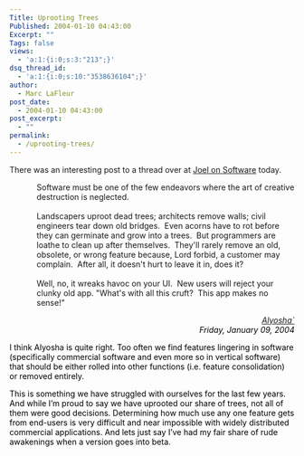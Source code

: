 ```yaml
---
Title: Uprooting Trees
Published: 2004-01-10 04:43:00
Excerpt: ""
Tags: false
views:
  - 'a:1:{i:0;s:3:"213";}'
dsq_thread_id:
  - 'a:1:{i:0;s:10:"3538636104";}'
author:
  - Marc LaFleur
post_date:
  - 2004-01-10 04:43:00
post_excerpt:
  - ""
permalink:
  - /uprooting-trees/
---
```

<div class="Section1"> <p>There was an interesting post to a thread over at <a href="http://discuss.fogcreek.com/joelonsoftware/default.asp?cmd=show&amp;ixPost=101496&amp;ixReplies=8" target="_blank">Joel on Software</a> today.</p> <p style='margin-left:.5in'><span style=''>Software must be one of the few endeavors where the art of creative destruction is neglected.<br /> <br /> Landscapers uproot dead trees; architects remove walls; civil engineers tear down old bridges.&nbsp; Even acorns have to rot before they can germinate and grow into a trees.&nbsp; But programmers are loathe to clean up after themselves.&nbsp; They'll rarely remove an old, obsolete, or wrong feature because, Lord forbid, a customer may complain.&nbsp; After all, it doesn't hurt to leave it in, does it?<br /> <br /> Well, no, it wreaks havoc on your UI.&nbsp; New users will reject your clunky old app. "What's with all this cruft?&nbsp; This app makes no sense!"</span></p> <p class="sign" align="right" style='margin-left:.5in;text-align:right'><i><font color="black"><a href="http://discuss.fogcreek.com/joelonsoftware/?cmd=newmailform&amp;ixPost=101533" title="Click to send private email">Alyosha`</a><br /> Friday, January 09, 2004</font></i></p> <p class="sign"><i><font color="black"><span style=';font-style:normal'>I think Alyosha is quite right. Too often we find features lingering in software (specifically commercial software and even more so in vertical software) that should be either rolled into other functions (i.e. feature consolidation) or removed entirely. &nbsp;&nbsp;</span></font></i></p> <p class="sign"><i><font color="black"><span style=';font-style:normal'>This is something we have struggled with ourselves for the last few years. And while I&rsquo;m proud to say we have uprooted our share of trees, not all of them were good decisions. Determining how much use any one feature gets from end-users is very difficult and near impossible with widely distributed commercial applications. And lets just say I&rsquo;ve had my fair share of rude awakenings when a version goes into beta.</span></font></i></p></div>